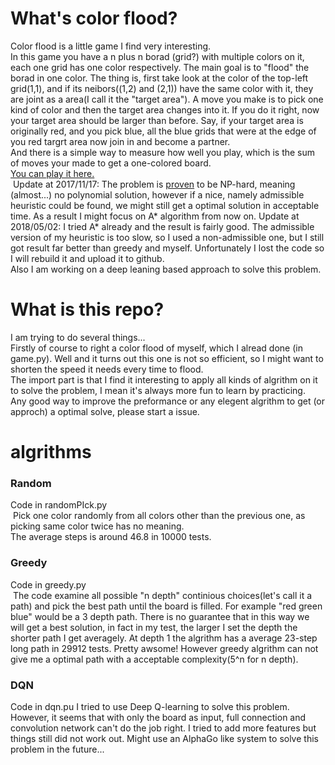 # What's color flood?
  Color flood is a little game I find very interesting.<br>
  In this game you have a n plus n borad (grid?) with multiple colors on it, each one grid has one color respectively. The main goal is to "flood" the borad in one color. The thing is, first take look at the color of the top-left grid(1,1), and if its neibors((1,2) and (2,1)) have the same color with it, they are joint as a area(I call it the "target area"). A move you make is to pick one kind of color and then the target area changes into it. If you do it right, now your target area should be larger than before. Say, if your target area is originally red, and you pick blue, all the blue grids that were at the edge of you red targrt area now join in and become a partner.<br>
  And there is a simple way to measure how well you play, which is the sum of moves your made to get a one-colored board.<br>
  [You can play it here.](http://unixpapa.com/floodit/)<br>
  Update at 2017/11/17: The problem is [proven](http://www.bris.ac.uk/news/2010/6945.html) to be NP-hard, meaning (almost...) no polynomial solution, however if a nice, namely admissible heuristic could be found, we might still get a optimal solution in acceptable time. As a result I might focus on A* algorithm from now on.
  Update at 2018/05/02: I tried A* already and the result is fairly good. The admissible version of my heuristic is too slow, so I used a non-admissible one, but I still got result far better than greedy and myself. Unfortunately I lost the code so I will rebuild it and upload it to github.<br>
  Also I am working on a deep leaning based approach to solve this problem.

# What is this repo?
  I am trying to do several things...<br>
  Firstly of course to right a color flood of myself, which I alread done (in game.py). Well and it turns out this one is not so efficient, so I might want to shorten the speed it needs every time to flood.<br>
  The import part is that I find it interesting to apply all kinds of algrithm on it to solve the problem, I mean it's always more fun to learn by practicing.<br>
  Any good way to improve the preformance or any elegent algrithm to get (or approch) a optimal solve, please start a issue.

# algrithms
### Random
  Code in randomPIck.py<br>
  Pick one color randomly from all colors other than the previous one, as picking same color twice has no meaning.<br>
  The average steps is around 46.8 in 10000 tests.
### Greedy
  Code in greedy.py<br>
  The code examine all possible "n depth" continious choices(let's call it a path) and pick the best path until the board is filled. For example "red green blue" would be a 3 depth path. There is no guarantee that in this way we will get a best solution, in fact in my test, the larger I set the depth the shorter path I get averagely. At depth 1 the algrithm has a average 23-step long path in 29912 tests. Pretty awsome! However greedy algrithm can not give me a optimal path with a acceptable complexity(5^n for n depth).
### DQN
  Code in dqn.pu
  I tried to use Deep Q-learning to solve this problem. However, it seems that with only the board as input, full connection and convolution network can't do the job right. I tried to add more features but things still did not work out. Might use an AlphaGo like system to solve this problem in the future...